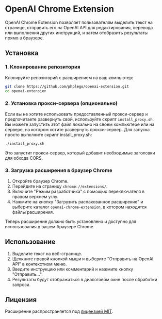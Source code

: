 # OpenAI Chrome Extension

OpenAI Chrome Extension позволяет пользователям выделить текст 
на странице, отправить его на OpenAI API для редактирования, перевода 
или выполнения других инструкций, 
и затем отобразить результаты прямо в браузере.

## Установка

### 1. Клонирование репозитория

Клонируйте репозиторий с расширением на ваш компьютер:

```bash
git clone https://github.com/phplego/openai-extension.git
cd openai-extension
```

### 2. Установка прокси-сервера (опционально)

Если вы не хотите использовать предоставленный прокси-сервер и предпочитаете
развернуть свой, используйте скрипт `install_proxy.sh`. 
Вы можете запустить этот файл локально на своем компьютере или на сервере, 
на котором хотите развернуть прокси-сервер. 
Для запуска просто выполните скрипт install_proxy.sh:

```bash
./install_proxy.sh
```
Это запустит прокси-сервер, который добавит необходимые заголовки для обхода CORS.

### 3. Загрузка расширения в браузер Chrome

1. Откройте браузер Chrome.
2. Перейдите на страницу `chrome://extensions/`.
3. Включите "Режим разработчика" с помощью переключателя в правом верхнем углу.
4. Нажмите на кнопку "Загрузить распакованное расширение" и выберите каталог `openai-chrome-extension`, в котором находятся файлы расширения.

Теперь расширение должно быть установлено и доступно для использования в вашем браузере Chrome.

## Использование

1. Выделите текст на веб-странице.
2. Щелкните правой кнопкой мыши и выберите "Отправить на OpenAI API" в контекстном меню.
3. Введите инструкцию или комментарий и нажмите кнопку "Отправить...".
4. Результаты будут отображаться в диалоговом окне после обработки запроса.

## Лицензия

Расширение распространяется под [лицензией MIT](LICENSE).

